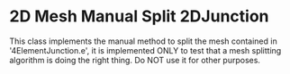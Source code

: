 # 2D Mesh Manual Split 2DJunction

This class implements the manual method to split the mesh contained
in '4ElementJunction.e', it is implemented ONLY to test that a mesh splitting
algorithm is doing the right thing. Do NOT use it for other purposes.
